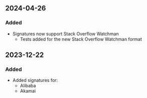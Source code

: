 ## 2024-04-26
### Added
- Signatures now support Stack Overflow Watchman
  - Tests added for the new Stack Overflow Watchman format

## 2023-12-22
### Added
- Added signatures for:
  - Alibaba
  - Akamai